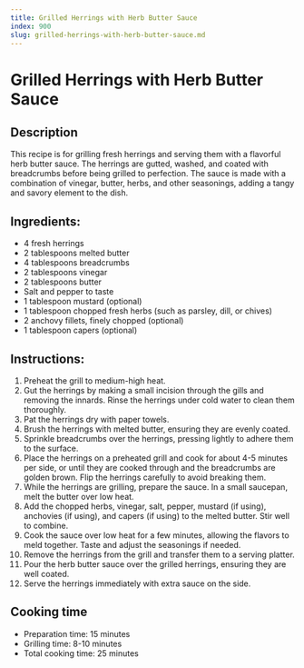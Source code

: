 ```yaml
---
title: Grilled Herrings with Herb Butter Sauce
index: 900
slug: grilled-herrings-with-herb-butter-sauce.md
---
```


# Grilled Herrings with Herb Butter Sauce

## Description
This recipe is for grilling fresh herrings and serving them with a flavorful herb butter sauce. The herrings are gutted, washed, and coated with breadcrumbs before being grilled to perfection. The sauce is made with a combination of vinegar, butter, herbs, and other seasonings, adding a tangy and savory element to the dish.

## Ingredients:
- 4 fresh herrings
- 2 tablespoons melted butter
- 4 tablespoons breadcrumbs
- 2 tablespoons vinegar
- 2 tablespoons butter
- Salt and pepper to taste
- 1 tablespoon mustard (optional)
- 1 tablespoon chopped fresh herbs (such as parsley, dill, or chives)
- 2 anchovy fillets, finely chopped (optional)
- 1 tablespoon capers (optional)

## Instructions:
1. Preheat the grill to medium-high heat.
2. Gut the herrings by making a small incision through the gills and removing the innards. Rinse the herrings under cold water to clean them thoroughly.
3. Pat the herrings dry with paper towels.
4. Brush the herrings with melted butter, ensuring they are evenly coated.
5. Sprinkle breadcrumbs over the herrings, pressing lightly to adhere them to the surface.
6. Place the herrings on a preheated grill and cook for about 4-5 minutes per side, or until they are cooked through and the breadcrumbs are golden brown. Flip the herrings carefully to avoid breaking them.
7. While the herrings are grilling, prepare the sauce. In a small saucepan, melt the butter over low heat.
8. Add the chopped herbs, vinegar, salt, pepper, mustard (if using), anchovies (if using), and capers (if using) to the melted butter. Stir well to combine.
9. Cook the sauce over low heat for a few minutes, allowing the flavors to meld together. Taste and adjust the seasonings if needed.
10. Remove the herrings from the grill and transfer them to a serving platter.
11. Pour the herb butter sauce over the grilled herrings, ensuring they are well coated.
12. Serve the herrings immediately with extra sauce on the side.

## Cooking time
- Preparation time: 15 minutes
- Grilling time: 8-10 minutes
- Total cooking time: 25 minutes
